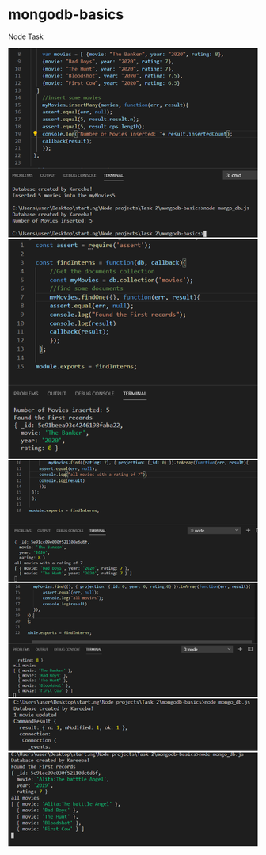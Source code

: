 # mongodb-basics
Node Task
<!-- ![Image 1](question1.PNG)
![Image 2](question2.PNG)
![image 3](question3.PNG) -->
![image 4](nodeImage1.PNG)
![image 5](nodeImage2.PNG)
![image 6](nodeImage3.PNG)
![image 7](nodeImage4.PNG)
![image 8](nodeImage5.PNG)
![image 9](nodeImage6.PNG)